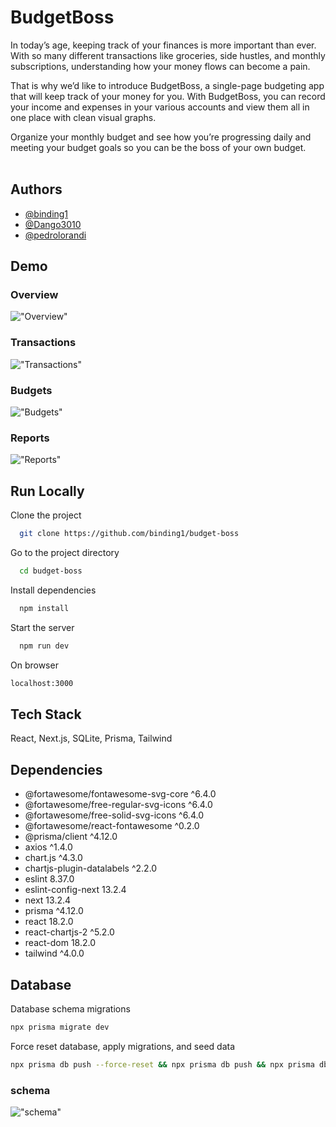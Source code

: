 # BudgetBoss

In today’s age, keeping track of your finances is more important than ever. With so many different transactions like groceries, side hustles, and monthly subscriptions, understanding how your money flows can become a pain.

That is why we’d like to introduce BudgetBoss, a single-page budgeting app that will keep track of your money for you. With BudgetBoss, you can record your income and expenses in your various accounts and view them all in one place with clean visual graphs.

Organize your monthly budget and see how you’re progressing daily and meeting your budget goals so you can be the boss of your own budget.<br/><br/>

## Authors

- [@binding1](https://github.com/binding1)
- [@Dango3010](https://github.com/Dango3010)
- [@pedrolorandi](https://github.com/pedrolorandi)

## Demo

### Overview

!["Overview"](https://github.com/pedrolorandi/budget-boss/blob/main/planning/overview_screen.gif?raw=true)

### Transactions

!["Transactions"](https://github.com/pedrolorandi/budget-boss/blob/main/planning/transactions_screen.gif?raw=true)

### Budgets

!["Budgets"](https://github.com/pedrolorandi/budget-boss/blob/main/planning/budgets_screen.gif?raw=true)

### Reports

!["Reports"](https://github.com/pedrolorandi/budget-boss/blob/main/planning/reports_screen.gif?raw=true)

## Run Locally

Clone the project

```bash
  git clone https://github.com/binding1/budget-boss
```

Go to the project directory

```bash
  cd budget-boss
```

Install dependencies

```bash
  npm install
```

Start the server

```bash
  npm run dev
```
On browser

```bash
localhost:3000
```


## Tech Stack

React, Next.js, SQLite, Prisma, Tailwind

## Dependencies

- @fortawesome/fontawesome-svg-core ^6.4.0
- @fortawesome/free-regular-svg-icons ^6.4.0
- @fortawesome/free-solid-svg-icons ^6.4.0
- @fortawesome/react-fontawesome ^0.2.0
- @prisma/client ^4.12.0
- axios ^1.4.0
- chart.js ^4.3.0
- chartjs-plugin-datalabels ^2.2.0
- eslint 8.37.0
- eslint-config-next 13.2.4
- next 13.2.4
- prisma ^4.12.0
- react 18.2.0
- react-chartjs-2 ^5.2.0
- react-dom 18.2.0
- tailwind ^4.0.0

## Database

Database schema migrations

```bash
npx prisma migrate dev
```

Force reset database, apply migrations, and seed data 

```bash
npx prisma db push --force-reset && npx prisma db push && npx prisma db seed
```

### schema
!["schema"](https://github.com/pedrolorandi/budget-boss/blob/main/planning/db_schema.png?raw=true)
